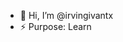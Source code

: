 - 👋 Hi, I’m @irvingivantx
- ⚡ Purpose: Learn

<!---
irvingivantx/irvingivantx is a ✨ special ✨ repository because its `README.md` (this file) appears on your GitHub profile.
You can click the Preview link to take a look at your changes.
--->
